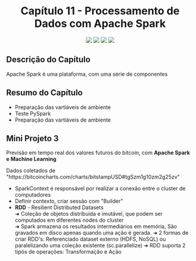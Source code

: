 <h1 align="center"> Capítulo 11 - Processamento de Dados com Apache Spark</h1>

<p align="center">
  <img src="https://img.shields.io/badge/Python-FFD43B?style=for-the-badge&logo=python&logoColor=blue">
  <img src="https://img.shields.io/badge/Apache_Spark-FFFFFF?style=for-the-badge&logo=apachespark&logoColor=#E35A16">
  <img src="https://img.shields.io/badge/numpy-%23013243.svg?style=for-the-badge&logo=numpy&logoColor=white">
  <img src="https://img.shields.io/badge/scikit_learn-F7931E?style=for-the-badge&logo=scikit-learn&logoColor=white">
</p>

<h2>Descrição do Capítulo</h2>
<p>Apache Spark é uma plataforma, com uma série de componentes</p>

<h2>Resumo do Capítulo</h2>
<ul>
 <li>Preparação das vartiáveis de ambiente</li>
 <li>Teste PySpark</li>
 <li>Preparação das vartiáveis de ambiente</li>
</ul>

<h2>Mini Projeto 3</h2>
<p>Previsão em tempo real dos valores futuros do bitcoin, com <b>Apache Spark e Machine Learning</b></p>
<p>Dados coletados de "https://bitcoincharts.com/charts/bitstampUSD#tgSzm1g10zm2g25zv"</p>

<ul>
   <li>SparkContext  é responsável por realizar a conexão entre o cluster de computadores</li>
   <li>Definir contexto, criar sessão com "Builder"</li>
   <li><b>RDD</b> - Resilient Distributed Datasets</li>
   ➜ Coleção de objetos distribuida e imutável, que podem ser computados em diferentes nodes do cluster<br>
   ➜ Spark armazena os resultados intermediários em memória, São gravados em disco apenas quando uma ação é gerada.
   ➜ 2 formas de criar RDD's: Referenciado dataset externo (HDFS, NoSQL) ou paralelizando uma coleção existente (sc.parallelize)
   ➜ RDD suporta 2 tipós de operações: Transformação e Ação


</ul>






      
